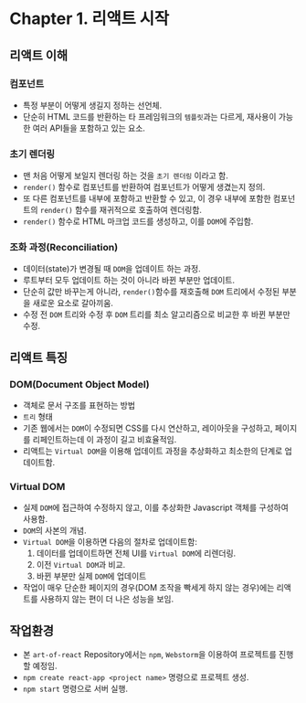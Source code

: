 # Chapter 1. 리액트 시작

## 리액트 이해
### 컴포넌트
- 특정 부분이 어떻게 생길지 정하는 선언체.
- 단순히 HTML 코드를 반환하는 타 프레임워크의 `템플릿`과는 다르게, 재사용이 가능한 여러 API들을 포함하고 있는 요소.
### 초기 렌더링
- 맨 처음 어떻게 보일지 렌더링 하는 것을 `초기 렌더링` 이라고 함.
- `render()` 함수로 컴포넌트를 반환하여 컴포넌트가 어떻게 생겼는지 정의.
- 또 다른 컴포넌트를 내부에 포함하고 반환할 수 있고, 이 경우 내부에 포함한 컴포넌트의 `render()` 함수를 재귀적으로 호출하여 렌더링함.
- `render()` 함수로 HTML 마크업 코드를 생성하고, 이를 `DOM`에 주입함.
### 조화 과정(Reconciliation)
- 데이터(state)가 변경될 때 `DOM`을 업데이트 하는 과정.
- 루트부터 모두 업데이트 하는 것이 아니라 바뀐 부분만 업데이트.
- 단순히 값만 바꾸는게 아니라, `render()`함수를 재호출해 `DOM` 트리에서 수정된 부분을 새로운 요소로 갈아끼움.
- 수정 전 `DOM` 트리와 수정 후 `DOM` 트리를 최소 알고리즘으로 비교한 후 바뀐 부분만 수정.

## 리액트 특징
### DOM(Document Object Model)
- 객체로 문서 구조를 표현하는 방법
- `트리` 형태
- 기존 웹에서는 `DOM`이 수정되면 CSS를 다시 연산하고, 레이아웃을 구성하고, 페이지를 리페인트하는데 이 과정이 길고 비효율적임.
- 리액트는 `Virtual DOM`을 이용해 업데이트 과정을 추상화하고 최소한의 단계로 업데이트함.

### Virtual DOM
- 실제 `DOM`에 접근하여 수정하지 않고, 이를 추상화한 Javascript 객체를 구성하여 사용함.
- `DOM`의 사본의 개념.
- `Virtual DOM`을 이용하면 다음의 절차로 업데이트함:
    1. 데이터를 업데이트하면 전체 UI를 `Virtual DOM`에 리렌더링.
    2. 이전 `Virtual DOM`과 비교.
    3. 바뀐 부분만 실제 `DOM`에 업데이트
- 작업이 매우 단순한 페이지의 경우(DOM 조작을 빡세게 하지 않는 경우)에는 리액트를 사용하지 않는 편이 더 나은 성능을 보임.

## 작업환경
- 본 `art-of-react` Repository에서는 `npm`, `Webstorm`을 이용하여 프로젝트를 진행할 예정임.
- `npm create react-app <project name>` 명령으로 프로젝트 생성.
- `npm start` 명령으로 서버 실행.